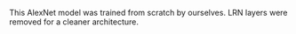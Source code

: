 This AlexNet model was trained from scratch by ourselves.
LRN layers were removed for a cleaner architecture.

